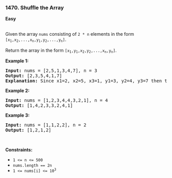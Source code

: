 ### 1470. Shuffle the Array
**Easy**
<br />
<br />

Given the array `nums` consisting of `2 * n` elements in the form <code>[x<sub>1</sub>,x<sub>2</sub>,...,x<sub>n</sub>,y<sub>1</sub>,y<sub>2</sub>,...,y<sub>n</sub>]</code>.

Return the array in the form <code>[x<sub>1</sub>,y<sub>1</sub>,x<sub>2</sub>,y<sub>2</sub>,...,x<sub>n</sub>,y<sub>n</sub>]</code>.
<br />

**Example 1:**

<pre>
<b>Input:</b> nums = [2,5,1,3,4,7], n = 3
<b>Output:</b> [2,3,5,4,1,7] 
<b>Explanation:</b> Since x1=2, x2=5, x3=1, y1=3, y2=4, y3=7 then the answer is [2,3,5,4,1,7].
</pre>

**Example 2:**

<pre>
<b>Input:</b> nums = [1,2,3,4,4,3,2,1], n = 4
<b>Output:</b> [1,4,2,3,3,2,4,1]
</pre>

**Example 3:**

<pre>
<b>Input:</b> nums = [1,1,2,2], n = 2
<b>Output:</b> [1,2,1,2]
</pre>
<br />

**Constraints:**

- `1 <= n <= 500`
- `nums.length == 2n`
- <code>1 <= nums[i] <= 10<sup>3</sup></code>
